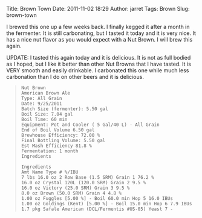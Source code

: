 Title: Brown Town
Date: 2011-11-02 18:29
Author: jarret
Tags: Brown
Slug: brown-town

I brewed this one up a few weeks back. I finally kegged it after a month
in the fermenter. It is still carbonating, but I tasted it today and it
is very nice. It has a nice nut flavor as you would expect with a Nut
Brown. I will brew this again.


UPDATE: I tasted this again today and it is delicious. It is not as full
bodied as I hoped, but I like it better than other Nut Browns that I
have tasted. It is VERY smooth and easily drinkable. I carbonated this
one while much less carbonation than I do on other beers and it is
delicious.


>     Nut Brown
>     American Brown Ale
>     Type: All Grain
>     Date: 9/25/2011
>     Batch Size (fermenter): 5.50 gal
>     Boil Size: 7.04 gal
>     Boil Time: 60 min
>     Equipment: Pot and Cooler ( 5 Gal/40 L) - All Grain
>     End of Boil Volume 6.50 gal
>     Brewhouse Efficiency: 72.00 %
>     Final Bottling Volume: 5.50 gal
>     Est Mash Efficiency 81.8 %
>     Fermentation: 1 month
>     Ingredients
>
>     Ingredients
>     Amt Name Type # %/IBU
>     7 lbs 16.0 oz 2 Row Base (1.5 SRM) Grain 1 76.2 %
>     16.0 oz Crystal 120L (120.0 SRM) Grain 2 9.5 %
>     16.0 oz Victory (25.0 SRM) Grain 3 9.5 %
>     8.0 oz Brown (50.0 SRM) Grain 4 4.8 %
>     1.00 oz Fuggles [5.00 %] - Boil 60.0 min Hop 5 16.0 IBUs
>     1.00 oz Goldings (Kent) [5.00 %] - Boil 15.0 min Hop 6 7.9 IBUs
>     1.7 pkg Safale American (DCL/Fermentis #US-05) Yeast 7 -

